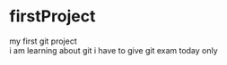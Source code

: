 # firstProject
my first git project 
<br>
i am learning about git
i have to give git exam today only
